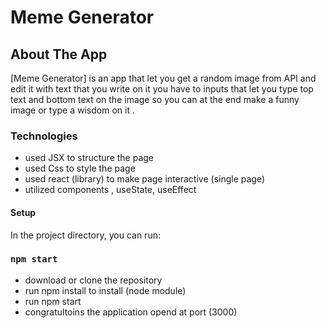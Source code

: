 # Meme Generator

## About The App

[Meme Generator] is an app that let you get a random image from API and edit it with text that you write on it you have to inputs that let you type top text and bottom text on the image so you can at the end make a funny image or type a wisdom on it .

### Technologies

- used JSX to structure the page
- used Css to style the page
- used react (library) to make page interactive (single page)
- utilized components , useState, useEffect 

#### Setup

In the project directory, you can run:

### `npm start`

- download or clone the repository
- run npm install to install (node module)
- run npm start
- congratultoins the application opend at port (3000)
